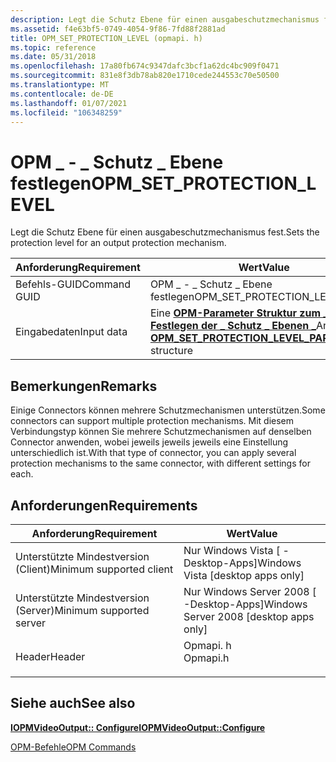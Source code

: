 ```yaml
---
description: Legt die Schutz Ebene für einen ausgabeschutzmechanismus fest.
ms.assetid: f4e63bf5-0749-4054-9f86-7fd88f2881ad
title: OPM_SET_PROTECTION_LEVEL (opmapi. h)
ms.topic: reference
ms.date: 05/31/2018
ms.openlocfilehash: 17a80fb674c9347dafc3bcf1a62dc4bc909f0471
ms.sourcegitcommit: 831e8f3db78ab820e1710cede244553c70e50500
ms.translationtype: MT
ms.contentlocale: de-DE
ms.lasthandoff: 01/07/2021
ms.locfileid: "106348259"
---
```

# <a name="opm_set_protection_level"></a><span data-ttu-id="6b4de-103">OPM \_ - \_ Schutz \_ Ebene festlegen</span><span class="sxs-lookup"><span data-stu-id="6b4de-103">OPM\_SET\_PROTECTION\_LEVEL</span></span>

<span data-ttu-id="6b4de-104">Legt die Schutz Ebene für einen ausgabeschutzmechanismus fest.</span><span class="sxs-lookup"><span data-stu-id="6b4de-104">Sets the protection level for an output protection mechanism.</span></span>



| <span data-ttu-id="6b4de-105">Anforderung</span><span class="sxs-lookup"><span data-stu-id="6b4de-105">Requirement</span></span> | <span data-ttu-id="6b4de-106">Wert</span><span class="sxs-lookup"><span data-stu-id="6b4de-106">Value</span></span> |
|--------------|-----------------------------------------------------------------------------------------------------|
| <span data-ttu-id="6b4de-107">Befehls-GUID</span><span class="sxs-lookup"><span data-stu-id="6b4de-107">Command GUID</span></span> | <span data-ttu-id="6b4de-108">OPM \_ - \_ Schutz \_ Ebene festlegen</span><span class="sxs-lookup"><span data-stu-id="6b4de-108">OPM\_SET\_PROTECTION\_LEVEL</span></span>                                                                         |
| <span data-ttu-id="6b4de-109">Eingabedaten</span><span class="sxs-lookup"><span data-stu-id="6b4de-109">Input data</span></span>   | <span data-ttu-id="6b4de-110">Eine [**OPM-Parameter Struktur zum \_ Festlegen der \_ Schutz \_ Ebenen \_**](/windows/desktop/api/opmapi/ns-opmapi-opm_set_protection_level_parameters)</span><span class="sxs-lookup"><span data-stu-id="6b4de-110">An [**OPM\_SET\_PROTECTION\_LEVEL\_PARAMETERS**](/windows/desktop/api/opmapi/ns-opmapi-opm_set_protection_level_parameters) structure</span></span> |



 

## <a name="remarks"></a><span data-ttu-id="6b4de-111">Bemerkungen</span><span class="sxs-lookup"><span data-stu-id="6b4de-111">Remarks</span></span>

<span data-ttu-id="6b4de-112">Einige Connectors können mehrere Schutzmechanismen unterstützen.</span><span class="sxs-lookup"><span data-stu-id="6b4de-112">Some connectors can support multiple protection mechanisms.</span></span> <span data-ttu-id="6b4de-113">Mit diesem Verbindungstyp können Sie mehrere Schutzmechanismen auf denselben Connector anwenden, wobei jeweils jeweils jeweils eine Einstellung unterschiedlich ist.</span><span class="sxs-lookup"><span data-stu-id="6b4de-113">With that type of connector, you can apply several protection mechanisms to the same connector, with different settings for each.</span></span>

## <a name="requirements"></a><span data-ttu-id="6b4de-114">Anforderungen</span><span class="sxs-lookup"><span data-stu-id="6b4de-114">Requirements</span></span>



| <span data-ttu-id="6b4de-115">Anforderung</span><span class="sxs-lookup"><span data-stu-id="6b4de-115">Requirement</span></span> | <span data-ttu-id="6b4de-116">Wert</span><span class="sxs-lookup"><span data-stu-id="6b4de-116">Value</span></span> |
|-------------------------------------|-------------------------------------------------------------------------------------|
| <span data-ttu-id="6b4de-117">Unterstützte Mindestversion (Client)</span><span class="sxs-lookup"><span data-stu-id="6b4de-117">Minimum supported client</span></span><br/> | <span data-ttu-id="6b4de-118">Nur Windows Vista \[ -Desktop-Apps\]</span><span class="sxs-lookup"><span data-stu-id="6b4de-118">Windows Vista \[desktop apps only\]</span></span><br/>                                      |
| <span data-ttu-id="6b4de-119">Unterstützte Mindestversion (Server)</span><span class="sxs-lookup"><span data-stu-id="6b4de-119">Minimum supported server</span></span><br/> | <span data-ttu-id="6b4de-120">Nur Windows Server 2008 \[ -Desktop-Apps\]</span><span class="sxs-lookup"><span data-stu-id="6b4de-120">Windows Server 2008 \[desktop apps only\]</span></span><br/>                                |
| <span data-ttu-id="6b4de-121">Header</span><span class="sxs-lookup"><span data-stu-id="6b4de-121">Header</span></span><br/>                   | <dl> <span data-ttu-id="6b4de-122"><dt>Opmapi. h</dt></span><span class="sxs-lookup"><span data-stu-id="6b4de-122"><dt>Opmapi.h</dt></span></span> </dl> |



## <a name="see-also"></a><span data-ttu-id="6b4de-123">Siehe auch</span><span class="sxs-lookup"><span data-stu-id="6b4de-123">See also</span></span>

<dl> <dt>

[<span data-ttu-id="6b4de-124">**IOPMVideoOutput:: Configure**</span><span class="sxs-lookup"><span data-stu-id="6b4de-124">**IOPMVideoOutput::Configure**</span></span>](/windows/desktop/api/opmapi/nf-opmapi-iopmvideooutput-configure)
</dt> <dt>

[<span data-ttu-id="6b4de-125">OPM-Befehle</span><span class="sxs-lookup"><span data-stu-id="6b4de-125">OPM Commands</span></span>](opm-commands.md)
</dt> </dl>

 

 




